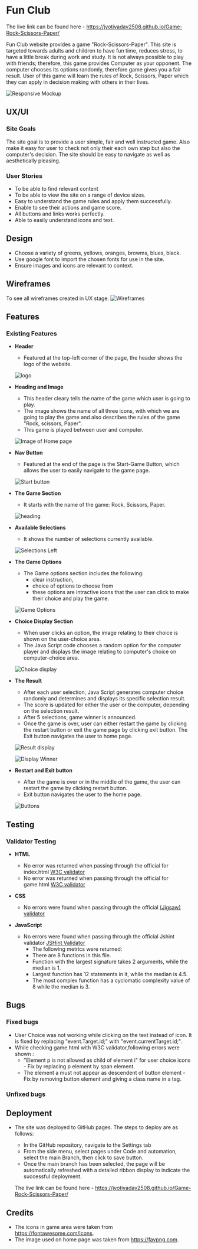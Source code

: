 # Fun Club
The live link can be found here - https://jyotiyadav2508.github.io/Game-Rock-Scissors-Paper/

Fun Club website provides a game "Rock-Scissors-Paper". This site is targeted towards adults and children to have fun time, reduces stress, to have a little break during work and study. It is not always possible to play with friends; therefore, this game provides Computer as your opponent. The computer chooses its options randomly, therefore game gives you a fair result. User of this game will learn the rules of Rock, Scissors, Paper which they can apply in decision making with others in their lives.


![Responsive Mockup](...............)

## UX/UI 

### Site Goals

The site goal is to provide a user simple, fair and well instructed game. Also make it easy for user to check not only their each own step but also the computer's decision. The site should be easy to navigate as well as aesthetically pleasing.

### User Stories

- To be able to find relevant content
- To be able to view the site on a range of device sizes.
- Easy to understand the game rules and apply them successfully.
- Enable to see their actions and game score.
- All buttons and links works perfectly.
- Able to easily understand icons and text. 
  
## Design

- Choose a variety of greens, yellows, oranges, browms, blues, black.
- Use google font to import the chosen fonts for use in the site.
- Ensure images and icons are relevant to context.

## Wireframes

 To see all wireframes created in UX stage. ![Wireframes]() 

## Features

### Existing Features

- __Header__

  - Featured at the top-left corner of the page, the header shows the logo of the website.

  ![logo](https://github.com/jyotiyadav2508/Game-Rock-Scissors-Paper/blob/main/screenshots/logo.png)

- __Heading and Image__

  - This header cleary tells the name of the game which user is going to play.
  - The image shows the name of all three icons, with which we are going to play the game and also describes the rules of the game "Rock, scissors, Paper".
  - This game is played between user and computer.

   ![Image of Home page ](https://github.com/jyotiyadav2508/Game-Rock-Scissors-Paper/blob/main/screenshots/heading-image.png)

- __Nav Button__ 

  - Featured at the end of the page is the Start-Game Button, which allows the user to easily navigate to the game page.  

   ![Start button](https://github.com/jyotiyadav2508/Game-Rock-Scissors-Paper/blob/main/screenshots/nav-button.png)

- __The Game Section__  

  - It starts with the name of the game: Rock, Scissors, Paper.

   ![heading](https://github.com/jyotiyadav2508/Game-Rock-Scissors-Paper/blob/main/screenshots/game-heading.png)

- __Available Selections__

  - It shows the number of selections currently available.

   ![Selections Left]()

- __The Game Options__  

  - The Game options section includes the following:
    - clear instruction,
    - choice of options to choose from
    - these options are intractive icons that the user can click to make their choice and play the game.

   ![ Game Options](https://github.com/jyotiyadav2508/Game-Rock-Scissors-Paper/blob/main/screenshots/user-options.png)

 - __Choice Display Section__ 

   - When user clicks an option, the image relating to their choice is shown on the user-choice area.
   - The Java Script code chooses a random option for the computer player and displays the image relating to computer's choice on computer-choice  area.

    ![Choice display](https://github.com/jyotiyadav2508/Game-Rock-Scissors-Paper/blob/main/screenshots/display-choice.png) 

 - __The Result__ 

   - After each user selection, Java Script generates computer choice randomly and determines and displays its specific selection result. 
   - The score is updated for either the user or the computer, depending on the selection result.
   - After 5 selections, game winner is announced.
   - Once the game is over, user can either restart the game by clicking the restart button or exit the game page by clicking exit button. The Exit button navigates the user to home page.

   ![Result display](https://github.com/jyotiyadav2508/Game-Rock-Scissors-Paper/blob/main/screenshots/result.png) 

   ![Display Winner](https://github.com/jyotiyadav2508/Game-Rock-Scissors-Paper/blob/main/screenshots/game-winner.png)

 - __Restart and Exit button__

   - After the game is over or in the middle of the game, the user can restart the game by clicking restart button.
   - Exit button navigates the user to the home page. 

   ![Buttons](https://github.com/jyotiyadav2508/Game-Rock-Scissors-Paper/blob/main/screenshots/restart-exit-buttons.png)


## Testing  

### Validator Testing

 - __HTML__

   - No error was returned when passing through the official for index.html [W3C validator](https://validator.w3.org/nu/?showsource=yes&doc=https%3A%2F%2Fjyotiyadav2508.github.io%2FGame-Rock-Scissors-Paper%2Findex.html)
   - No error was returned when passing through the official for game.html [W3C validator](https://validator.w3.org/nu/?doc=https%3A%2F%2Fjyotiyadav2508.github.io%2FGame-Rock-Scissors-Paper%2Fgame.html)

 - __CSS__
 
   - No errors were found when passing through the official [(Jigsaw) validator](https://jigsaw.w3.org/css-validator/validator?uri=https%3A%2F%2Fjyotiyadav2508.github.io%2FGame-Rock-Scissors-Paper%2F&profile=css3svg&usermedium=all&warning=1&vextwarning=&lang=en)

 - __JavaScript__

   - No errors were found when passing through the official Jshint validator [JSHint Validator](https://jshint.com/) 
     - The following metrics were returned:
     - There are 8 functions in this file.
     - Function with the largest signature takes 2 arguments, while the median is 1.
     - Largest function has 12 statements in it, while the median is 4.5.
     - The most complex function has a cyclomatic complexity value of 8 while the median is 3.

## Bugs

### Fixed bugs

  - User Choice was not working while clicking on the text instead of icon. It is fixed by replacing "event.Target.id;" with "event.currentTarget.id;".
  - While checking game.html with W3C validator,following errors were shown :
    - "Element p is not allowed as child of element i" for user choice icons - Fix by replacing p element by span element.
    -  The element a must not appear as descendent of button element - Fix by removing button element and giving a class name in a tag.
 

### Unfixed bugs

  
  

## Deployment

- The site was deployed to GitHub pages. The steps to deploy are as follows: 
  - In the GitHub repository, navigate to the Settings tab 
  - From the side menu, select pages under Code and automation, select the main Branch, then click to save button.
  - Once the main branch has been selected, the page will be automatically refreshed with a detailed ribbon display to indicate the successful deployment. 

  The live link can be found here - https://jyotiyadav2508.github.io/Game-Rock-Scissors-Paper/

## Credits 

  - The icons in game area were taken from https://fontawesome.com/icons.
  - The image used on home page was taken from https://favpng.com.
